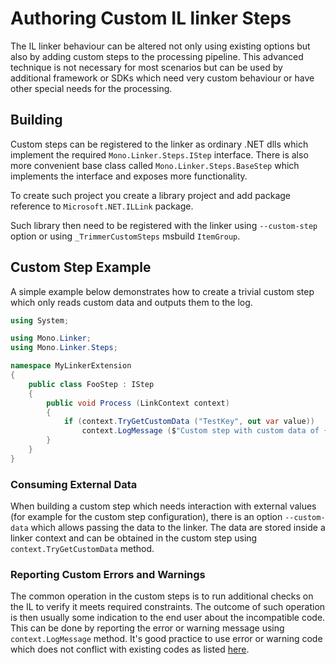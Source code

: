 # Authoring Custom IL linker Steps

The IL linker behaviour can be altered not only using existing options but also by
adding custom steps to the processing pipeline. This advanced technique is not necessary
for most scenarios but can be used by additional framework or SDKs which need very
custom behaviour or have other special needs for the processing.

## Building

Custom steps can be registered to the linker as ordinary .NET dlls which implement the
required `Mono.Linker.Steps.IStep` interface. There is also more convenient base class
called `Mono.Linker.Steps.BaseStep` which implements the interface and exposes more
functionality.

To create such project you create a library project and add package reference to
`Microsoft.NET.ILLink` package.

Such library then need to be registered with the linker using `--custom-step` option or
using `_TrimmerCustomSteps` msbuild `ItemGroup`.

## Custom Step Example

A simple example below demonstrates how to create a trivial custom step which only reads
 custom data and outputs them to the log.

```csharp
using System;

using Mono.Linker;
using Mono.Linker.Steps;

namespace MyLinkerExtension
{
	public class FooStep : IStep
	{
		public void Process (LinkContext context)
		{
			if (context.TryGetCustomData ("TestKey", out var value))
				context.LogMessage ($"Custom step with custom data of {value}");
		}
	}
}
```

### Consuming External Data

When building a custom step which needs interaction with external values (for example for the custom step
configuration), there is an option `--custom-data` which allows passing the data to the linker. The data are
stored inside a linker context and can be obtained in the custom step using `context.TryGetCustomData` method.

### Reporting Custom Errors and Warnings

The common operation in the custom steps is to run additional checks on the IL to verify it meets
required constraints. The outcome of such operation is then usually some indication to the end user about
the incompatible code. This can be done by reporting the error or warning message using `context.LogMessage`
method. It's good practice to use error or warning code which does not conflict with existing codes as
listed [here](/docs/error-codes.md).

